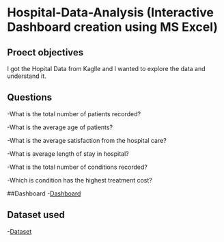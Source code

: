 # Hospital-Data-Analysis (Interactive Dashboard creation using MS Excel)

## Proect objectives
I got the Hopital Data from Kaglle and I wanted to explore the data and understand it. 

## Questions
-What is the total number of patients recorded?

-What is the average age of patients?

-What is the average satisfaction from the hospital care?

-What is average length of stay in hospital?

-What is the total number of conditions recorded?

-Which is condition has the highest treatment cost?  

##Dashboard
-<a href= "https://github.com/iganabrian/Hospital-Data-Analysis/blob/main/Dashboard.PNG">Dashboard<a>




## Dataset used
-<a href= "https://www.kaggle.com/datasets/blueblushed/hospital-dataset-for-practice/data">Dataset<a>
 
